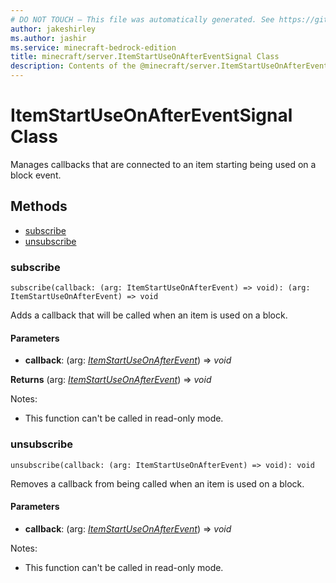 ```yaml
---
# DO NOT TOUCH — This file was automatically generated. See https://github.com/mojang/minecraftapidocsgenerator to modify descriptions, examples, etc.
author: jakeshirley
ms.author: jashir
ms.service: minecraft-bedrock-edition
title: minecraft/server.ItemStartUseOnAfterEventSignal Class
description: Contents of the @minecraft/server.ItemStartUseOnAfterEventSignal class.
---
```

# ItemStartUseOnAfterEventSignal Class

Manages callbacks that are connected to an item starting being used on a block event.

## Methods
- [subscribe](#subscribe)
- [unsubscribe](#unsubscribe)

### **subscribe**
`
subscribe(callback: (arg: ItemStartUseOnAfterEvent) => void): (arg: ItemStartUseOnAfterEvent) => void
`

Adds a callback that will be called when an item is used on a block.

#### **Parameters**
- **callback**: (arg: [*ItemStartUseOnAfterEvent*](ItemStartUseOnAfterEvent.md)) => *void*

**Returns** (arg: [*ItemStartUseOnAfterEvent*](ItemStartUseOnAfterEvent.md)) => *void*
  
Notes:
- This function can't be called in read-only mode.

### **unsubscribe**
`
unsubscribe(callback: (arg: ItemStartUseOnAfterEvent) => void): void
`

Removes a callback from being called when an item is used on a block.

#### **Parameters**
- **callback**: (arg: [*ItemStartUseOnAfterEvent*](ItemStartUseOnAfterEvent.md)) => *void*
  
Notes:
- This function can't be called in read-only mode.
